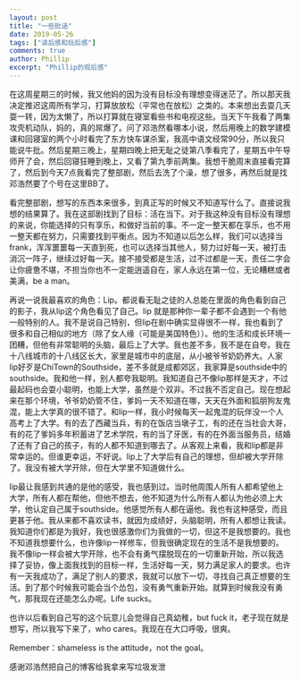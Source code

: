 ```yaml
---
layout: post
title: "一些批话"
date: 2019-05-26
tags: ["读后感和玩后感"]
comments: true
author: Phillip
excerpt: "Phillip的观后感"
---
```


在这周星期三的时候，我又他妈的因为没有目标没有理想变得迷茫了。所以那天我决定推迟这周所有学习，打算放放松（平常也在放松）之类的。本来想出去耍几天耍一转，因为太懒了，所以打算就在寝室看些书和电视这些。当天下午我看了两集攻壳机动队，妈的，真的屌爆了。问了邓浩然看哪本小说，然后用晚上的数学建模课和回寝室的两个小时看完了东方快车谋杀案，我高中语文经常90分，所以我只能说牛批。然后星期三晚上，星期四晚上把无耻之徒第八季看完了，星期五中午导师开了会，然后回寝狂睡到晚上，又看了第九季前两集。我想干脆周末直接看完算了，然后到今天7点我看完了整部剧，然后去洗了个澡，想了很多，再然后就是找邓浩然要了个号在这里BB了。

看完整部剧，想写的东西本来很多，到真正写的时候又不知道写什么了。直接说我想的结果算了。我在这部剧找到了目标：活在当下。对于我这种没有目标没有理想的来说，你能选择的只有享乐，和做好当前的事。不一定一整天都在享乐，也不用一整天都在努力，只需要找到平衡点。因为不知道以后怎么样，我们可以选择当frank，浑浑噩噩每一天直到死，也可以选择当其他人，努力过好每一天，被打击消沉一阵子，继续过好每一天。接不接受都是生活，过不过都是一天，责任二字会让你疲惫不堪，不担当你也不一定能逍遥自在，家人永远在第一位，无论糟糕或者美满，be a man。

再说一说我最喜欢的角色：Lip。都说看无耻之徒的人总能在里面的角色看到自己的影子，我从lip这个角色看见了自己。lip 就是那种你一辈子都不会遇到一个有他一般特别的人。我不是说自己特别，但lip在剧中确实显得很不一样，我也看到了很多和自己相似的地方（除了女人缘（可能是美国特色））。他的生活和成长环境一团糟，但他有非常聪明的头脑，最后上了大学。我也差不多，我不是在自夸。我在十八线城市的十八线区长大，家里是城市中的底层，从小被爷爷奶奶养大。人家lip好歹是ChiTown的Southside，差不多就是成都郊区，我家算是southside中的southside。我和他一样，别人都夸我聪明。我知道自己不像lip那样是天才，不过最起码也会耍小聪明，也能上大学，虽然是个双非。不过我不否定自己。现在想起来在那个环境，爷爷奶奶管不住，爹妈一天不知道在哪，天天在外面和狐朋狗友鬼混，能上大学真的很不错了。和lip一样，我小时候每天一起鬼混的玩伴没一个人高考上了大学。有的去了西藏当兵，有的在饭店当墩子工，有的还在当社会大哥，有的花了爹妈多年积蓄进了艺术学院，有的当了牙医，有的在外面当服务员，结婚了还有了自己的孩子，有的人都不知道到哪去了。从客观上来看，我和lip都是非常幸运的。但谁更幸运，不好说。lip上了大学后有自己的理想，但却被大学开除了。我没有被大学开除，但在大学里不知道做什么。

lip最让我感到共通的是他的感受，我也感到过。当时他周围人所有人都希望他上大学，所有人都在帮他，但他不想去，他不知道为什么所有人都认为他必须上大学，他认定自己属于southside。他感觉所有人都在逼他。我也有这种感受，而且更甚于他。我从来都不喜欢读书，就因为成绩好，头脑聪明，所有人都想让我读。我知道你们都是为我好，我也很感激你们为我做的一切，但这不是我想要的。我也不知道我想要什么，也许像lip一样修车，但我很确定现在的生活不是我想要的。我不像lip一样会被大学开除，也不会有勇气摆脱现在的一切重新开始，所以我选择了妥协，像上面我找到的目标一样，生活好每一天，努力满足家人的要求。也许有一天我成功了，满足了别人的要求，我就可以放下一切，寻找自己真正想要的生活。到了那个时候我可能会当个怂包，没有勇气重新开始。就算到时候我没有勇气，那我现在还能怎么办呢。Life sucks。

也许以后看到自己写的这个玩意儿会觉得自己真幼稚，but fuck it，老子现在就是想写，所以我写下来了，who cares。我现在在大口呼吸，很爽。

Remember：shameless is the attitude，not the goal。

感谢邓浩然把自己的博客给我拿来写垃圾发泄